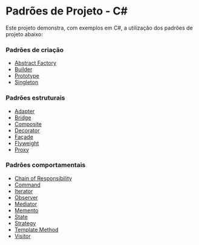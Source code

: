 # Padrões de Projeto - C#

Este projeto demonstra, com exemplos em C#, a utilização dos padrões de projeto abaixo:

### Padrões de criação
  - [Abstract Factory][pgfactory]
  - [Builder][pgbuilder]
  - [Prototype][pgprototype]
  - [Singleton][pgsingleton]

### Padrões estruturais
- [Adapter][pgadapter]
- [Bridge][pgbridge]
- [Composite][pgcomposite]
- [Decorator][pgdecorator]
- [Façade][pgfacade]
- [Flyweight][pgflyweight]
- [Proxy][pgproxy]

### Padrões comportamentais
- [Chain of Responsibility][pgchain]
- [Command][pgcommand]
- [Iterator][pgiterator]
- [Observer][pgobserver]
- [Mediator][pgmediator]
- [Memento][pgmemento]
- [State][pgstate]
- [Strategy][pgstrategy]
- [Template Method][pgtemplatemethod]
- [Visitor][pgvisitor]
  
[pgfactory]:<./factory.md>
[pgbuilder]:<./builder.md>
[pgadapter]:<./adapter.md>
[pgcommand]:<./command.md>
[pgfacade]:<./facade.md>
[pgstrategy]:<./strategy.md>
[pgproxy]:<./proxy.md>
[pgbridge]:<./bridge.md>
[pgobserver]:<./observer.md>
[pgprototype]:<./prototype.md>
[pgsingleton]:<./singleton.md>
[pgcomposite]:<./composite.md>
[pgdecorator]:<./decorator.md>
[pgflyweight]:<./flyweight.md>
[pgiterator]:<./iterator.md>
[pgmemento]:<./memento.md>
[pgstate]:<./state.md>
[pgvisitor]:<./visitor.md>
[pgtemplatemethod]:<./templatemethod.md>
[pgchain]:<./chain.md>
[pgmediator]:<./mediator.md>
